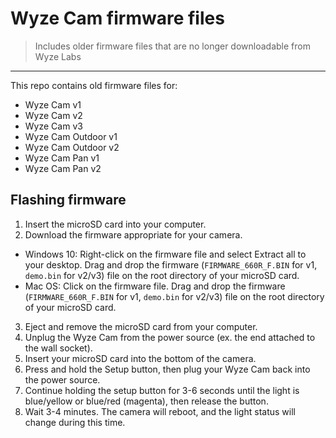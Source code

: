 # Wyze Cam firmware files
> Includes older firmware files that are no longer downloadable from Wyze Labs
---

This repo contains old firmware files for:
* Wyze Cam v1
* Wyze Cam v2
* Wyze Cam v3
* Wyze Cam Outdoor v1
* Wyze Cam Outdoor v2
* Wyze Cam Pan v1
* Wyze Cam Pan v2

## Flashing firmware
1. Insert the microSD card into your computer.
2. Download the firmware appropriate for your camera.
* Windows 10: Right-click on the firmware file and select Extract all to your desktop. Drag and drop the firmware (`FIRMWARE_660R_F.BIN` for v1, `demo.bin` for v2/v3) file on the root directory of your microSD card.
* Mac OS: Click on the firmware file. Drag and drop the firmware (`FIRMWARE_660R_F.BIN` for v1, `demo.bin` for v2/v3) file on the root directory of your microSD card.
3. Eject and remove the microSD card from your computer.
4. Unplug the Wyze Cam from the power source (ex. the end attached to the wall socket).
5. Insert your microSD card into the bottom of the camera.
6. Press and hold the Setup button, then plug your Wyze Cam back into the power source.
7. Continue holding the setup button for 3-6 seconds until the light is blue/yellow or blue/red (magenta), then release the button.
8. Wait 3-4 minutes. The camera will reboot, and the light status will change during this time.


